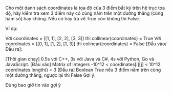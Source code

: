 Cho một danh sách coordinates là tọa độ của 3 điểm bất kỳ trên hệ trục tọa độ, hãy kiểm tra xem 3 điểm này có cùng nằm trên một đường thẳng (cùng hàm số) hay không. Nếu có hãy trả về True còn không thì False.

Ví dụ:

Với coordinates = [[1, 1], [2, 2], [3, 3]] thì collinear(coordinates) = True
Với coordinates = [[0, 1], [1, 2], [1, 3]] thì colinear(coordinates) = False
[Đầu vào/Đầu ra]:

[Thời gian chạy] 0.5s với C++, 3s với Java và C#, 4s với Python, Go và JavaScript.
[Đầu vào] Matrix of Integers
-10^12 < coordinates[i][j] < 10^12
coordinates.length() = 3
[Đầu ra] Boolean
True nếu 3 điểm nằm trên cùng một đường thẳng, ngược lại thì False
Gợi ý:

Đừng bao giờ tin vào gợi ý
